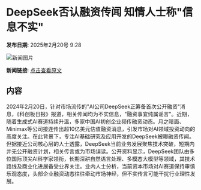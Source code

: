 # DeepSeek否认融资传闻 知情人士称"信息不实"

**发布日期**: 2025年2月20号 9:28

![新闻图片](https://pic.chinaz.com/picmap/202308091546512360_0.jpg)

**新闻链接**: [点击查看原文](https://www.aibase.com/zh/news/15535)

## 内容

2024年2月20日，针对市场流传的"AI公司DeepSeek正筹备首次公开融资"消息，《科创板日报》报道，相关传闻均为不实信息，"融资事宜纯属谣言"。近期，随着生成式AI赛道持续升温，多家中国AI初创企业频传融资动态。月之暗面、Minimax等公司接连传出超10亿美元估值融资消息，引发市场对AI领域投资动向的高度关注。在此背景下，专注AI基础研究及应用开发的DeepSeek被曝融资传闻。但据接近公司核心层的人士透露，DeepSeek当前业务发展聚焦技术突破，短期内并无公开融资计划，相关传言或为市场误读。公开资料显示，DeepSeek团队由多位国际顶尖AI科学家领衔，长期深耕自然语言处理、多模态大模型等领域，其技术路线及商业化进展备受业界关注。业内人士分析，当前资本市场对AI赛道保持审慎乐观态度，头部企业融资动态往往牵动市场神经，但不实传言可能干扰行业理性发展。
